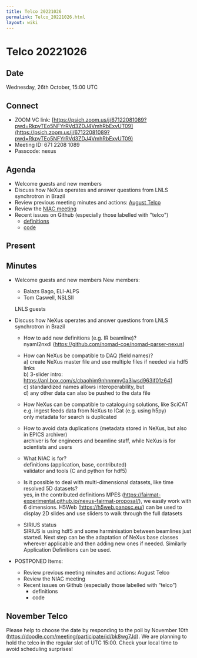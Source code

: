 ```yaml
---
title: Telco 20221026
permalink: Telco_20221026.html
layout: wiki
---
```

Telco 20221026
==============

Date
----

Wednesday, 26th October, 15:00 UTC


Connect
-------
* ZOOM VC link: [https://psich.zoom.us/j/67122081089?pwd=RkpvTEo5NFYrRVd3ZDJ4VmhRbExvUT09](https://psich.zoom.us/j/67122081089?pwd=RkpvTEo5NFYrRVd3ZDJ4VmhRbExvUT09)
* Meeting ID: 671 2208 1089
* Passcode: nexus

Agenda
------

* Welcome guests and new members
* Discuss how NeXus operates and answer questions from LNLS synchrotron in Brazil
* Review previous meeting minutes and actions: [August Telco](Telco_20220824.html)
* Review the [NIAC meeting](https://www.nexusformat.org/NIAC2022.html)
* Recent issues on Github (especially those labelled with "telco")
  * [definitions](https://github.com/nexusformat/definitions/issues?q=is%3Aopen+is%3Aissue)
  * [code](https://github.com/nexusformat/code/issues?q=is%3Aopen+is%3Aissue)

Present
-------


Minutes
-------

* Welcome guests and new members
  New members:
  * Balazs Bago, ELI-ALPS
  * Tom Caswell, NSLSII

  LNLS guests

* Discuss how NeXus operates and answer questions from LNLS synchrotron in Brazil
  * How to add new definitions (e.g. IR beamline)?  
    nyaml2nxdl (https://github.com/nomad-coe/nomad-parser-nexus)  

  * How can NeXus be compatible to DAQ (field names)?  
    a) create NeXus master file and use multiple files if needed via hdf5 links  
    b) 3-slider intro: https://anl.box.com/s/cbaohim9nhnmmy0a3lwsd963if01z641   
    c) standardized names allows interoperability, but  
    d) any other data can also be pushed to the data file  

  * How NeXus can be compatible to cataloguing solutions, like SciCAT  
    e.g. ingest feeds data from NeXus to ICat (e.g. using h5py)  
    only metadata for search is duplicated  

  * How to avoid data duplications (metadata stored in NeXus, but also in EPICS archiver)  
    archiver is for engineers and beamline staff, while NeXus is for scientists and users  

  * What NIAC is for?  
    definitions (application, base, contributed)  
    validator and tools (C and python for hdf5)  

  * Is it possible to deal with multi-dimensional datasets, like time resolved 5D datasets?  
    yes, in the contributed definitions MPES (https://fairmat-experimental.github.io/nexus-fairmat-proposal/), we easily work with 6 dimensions. H5Web (https://h5web.panosc.eu/) can be used to display 2D slides and use sliders to walk through the full datasets  

  * SIRIUS status  
    SIRIUS is using hdf5 and some harminisation between beamlines just started. Next step can be the adaptation of NeXus base classes wherever applicable and then adding new ones if needed. Similarly Application Definitions can be used.  

* POSTPONED Items:  
  * Review previous meeting minutes and actions: August Telco  
  * Review the NIAC meeting  
  * Recent issues on Github (especially those labelled with “telco”)  
    * definitions  
    * code  

November Telco
--------------

Please help to choose the date by responding to the poll by November 10th (https://doodle.com/meeting/participate/id/bk8wg7Jd). We are planning to hold the telco in the regular slot of UTC 15:00. Check your local time to avoid scheduling surprises!
